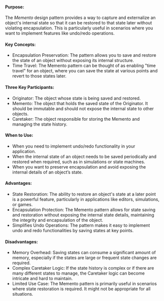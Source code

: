 #### Purpose:
The *Memento* design pattern provides a way to capture and externalize an object's internal state so that it can be restored to that state later without violating encapsulation. This is particularly useful in scenarios where you want to implement features like undo/redo operations.

#### Key Concepts:

- Encapsulation Preservation: The pattern allows you to save and restore the state of an object without exposing its internal structure.
- Time Travel: The Memento pattern can be thought of as enabling "time travel" for an object, where you can save the state at various points and revert to those states later.


#### Three Key Participants:
- Originator: The object whose state is being saved and restored.
- Memento: The object that holds the saved state of the Originator. It should be immutable and should not expose the internal state to other objects.
- Caretaker: The object responsible for storing the Memento and managing the state history.


#### When to Use:

- When you need to implement undo/redo functionality in your application.
- When the internal state of an object needs to be saved periodically and restored when required, such as in simulations or state machines.
- When you want to preserve encapsulation and avoid exposing the internal details of an object’s state.


#### Advantages:

- State Restoration: The ability to restore an object's state at a later point is a powerful feature, particularly in applications like editors, simulations, or games.
- Encapsulation Protection: The Memento pattern allows for state saving and restoration without exposing the internal state details, maintaining the integrity and encapsulation of the object.
- Simplifies Undo Operations: The pattern makes it easy to implement undo and redo functionalities by saving states at key points.


#### Disadvantages:

- Memory Overhead: Saving states can consume a significant amount of memory, especially if the states are large or frequent state changes are required.
- Complex Caretaker Logic: If the state history is complex or if there are many different states to manage, the Caretaker logic can become intricate and hard to maintain.
- Limited Use Case: The Memento pattern is primarily useful in scenarios where state restoration is required. It might not be appropriate for all situations.